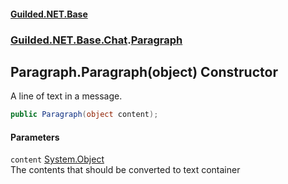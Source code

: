 
#### [Guilded.NET.Base](Guilded_NET_Base 'Guilded_NET_Base')
### [Guilded.NET.Base.Chat](Guilded_NET_Base#Guilded_NET_Base_Chat 'Guilded.NET.Base.Chat').[Paragraph](Paragraph 'Guilded.NET.Base.Chat.Paragraph')
## Paragraph.Paragraph(object) Constructor
A line of text in a message.  
```csharp
public Paragraph(object content);
```

#### Parameters
<a name='Guilded_NET_Base_Chat_Paragraph_Paragraph(object)_content'></a>
`content` [System.Object](https://docs.microsoft.com/en-us/dotnet/api/System.Object 'System.Object')  
The contents that should be converted to text container
  
